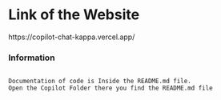 <h1>Link of the Website</h1>
<span>https://copilot-chat-kappa.vercel.app/</span>

<h3>Information</h3>

```

Documentation of code is Inside the README.md file.
Open the Copilot Folder there you find the README.md file
